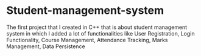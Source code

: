 # Student-management-system
The first project that I created in C++ that is about student management system in which I added a lot of functionalities like User Registration, Login Functionality, Course Management, Attendance Tracking, Marks Management, Data Persistence

